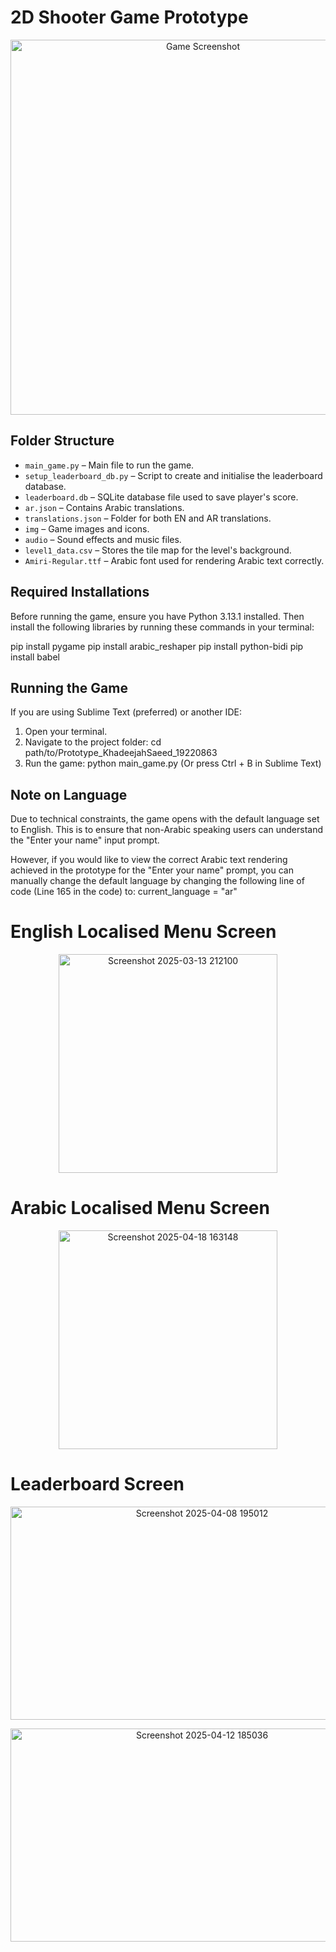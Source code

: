 # 2D Shooter Game Prototype
<p align="center">
  <img src="https://github.com/user-attachments/assets/2b371721-181d-4498-b5b6-3b7e8f43530a" alt="Game Screenshot" width="600"/>
</p>

## Folder Structure

- `main_game.py` – Main file to run the game.
- `setup_leaderboard_db.py` – Script to create and initialise the leaderboard database.
- `leaderboard.db` – SQLite database file used to save player's score.
- `ar.json` – Contains Arabic translations.
- `translations.json` – Folder for both EN and AR translations.
- `img` – Game images and icons.
- `audio` – Sound effects and music files.
- `level1_data.csv` – Stores the tile map for the level's background.
- `Amiri-Regular.ttf` – Arabic font used for rendering Arabic text correctly.


## Required Installations

Before running the game, ensure you have Python 3.13.1 installed. Then install the following libraries by running these commands in your terminal:

pip install pygame
pip install arabic_reshaper
pip install python-bidi
pip install babel


## Running the Game

If you are using Sublime Text (preferred) or another IDE:

1. Open your terminal.
2. Navigate to the project folder: cd path/to/Prototype_KhadeejahSaeed_19220863
3. Run the game: python main_game.py (Or press Ctrl + B in Sublime Text)


## Note on Language

Due to technical constraints, the game opens with the default language set to English. This is to ensure that non-Arabic speaking users can understand the "Enter your name" input prompt.

However, if you would like to view the correct Arabic text rendering achieved in the prototype for the "Enter your name" prompt, you can manually change the default language by changing the following line of code (Line 165 in the code) to: current_language = "ar"

# English Localised Menu Screen
<p align="center">
  <img width="350" height="350" alt="Screenshot 2025-03-13 212100" src="https://github.com/user-attachments/assets/14e9660a-3047-44b8-ac3e-619df30d2630" />
</p>

# Arabic Localised Menu Screen
<p align="center">
  <img width="350" height="350" alt="Screenshot 2025-04-18 163148" src="https://github.com/user-attachments/assets/702f3c1d-50c5-41c8-81dc-7623526038c2" />
</p>

# Leaderboard Screen
<p align="center">
  <img width="597" height="341" alt="Screenshot 2025-04-08 195012" src="https://github.com/user-attachments/assets/f21bf5de-90de-4899-9a93-2ab795debad2" />
  </p>
<p align="center">
  <img width="597" height="341" alt="Screenshot 2025-04-12 185036" src="https://github.com/user-attachments/assets/3d798546-e8d5-49b6-9687-27cb22af81d2" />
</p>
